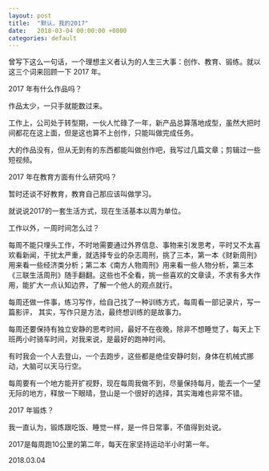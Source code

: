 ```yaml
---
layout: post
title:  "默认，我的2017"
date:   2018-03-04 00:00:00 +0800
categories: default
---
```


曾写下这么一句话，一个理想主义者认为的人生三大事：创作、教育、锻练。就以这三个词来回顾一下 2017 年。

2017 年有什么作品吗？


作品太少，一只手就能数过来。

工作上，公司处于转型期，一伙人忙碌了一年，新产品总算落地成型，虽然大把时间都花在这上面，但是这也算不上创作，只能叫做完成任务。

大的作品没有，但从无到有的东西都能叫做创作吧，我写过几篇文章；剪辑过一些短视频。

2017 年在教育方面有什么研究吗？


暂时还谈不好教育，教育自己那应该叫做学习。

就说说2017的一套生活方式，现在生活基本以周为单位。

工作以外，一周时间怎么过？ 

每周不能只埋头工作，不时地需要通过外界信息、事物来引发思考，平时又不太喜欢看新闻，干扰太严重，就选择专业的杂志周刑，挑了三本，第一本《财新周刑》用来看一些经济类分析；第二本《南方人物周刑》用来看一些人物分析，第三本《三联生活周刑》随手翻翻。这些也不全看，挑一些喜欢的文章读，不求有多大作用，能扩大一点认知边界，了解一个他人的观点就行。

每周还做一件事，练习写作，给自己找了一种训练方式，每周看一部记录片，写一篇影评， 其实，写作只是方法，最终想训练的是故事力。

每周还要保持有独立安静的思考时间，最好不在夜晚，除非不想睡觉了，每天上下班两小时骑车时间，对我来说，是最好的跑神时间。

有时我会一个人去登山，一个去跑步，这些都是绝佳安静时刻，身体在机械式挪动，大脑可以天马行空。

每周要有一个地方能开扩视野，现在每周我做不到，尽量保持每月，能去一个一望无际的地方，释放一下眼晴，登山是一个很好的选择，其实海难也非常不错。

2017 年锻炼？

我一直认为，锻炼跟吃饭、睡觉一样，是一件日常事，不值得到处说。

2017是每周跑10公里的第二年，每天在家坚持运动半小时第一年。


2018.03.04

